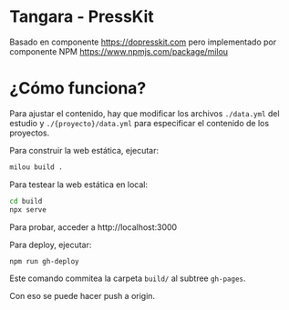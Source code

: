 # Tangara - PressKit

Basado en componente https://dopresskit.com pero implementado por componente NPM https://www.npmjs.com/package/milou

# ¿Cómo funciona?

Para ajustar el contenido, hay que modificar los archivos `./data.yml` del estudio y `./{proyecto}/data.yml` para especificar el contenido de los proyectos.

Para construir la web estática, ejecutar:

```bash
milou build .
```

Para testear la web estática en local:

```bash
cd build
npx serve
```

Para probar, acceder a http://localhost:3000

Para deploy, ejecutar:

```bash
npm run gh-deploy
```

Este comando commitea la carpeta `build/` al subtree `gh-pages`.

Con eso se puede hacer push a origin.